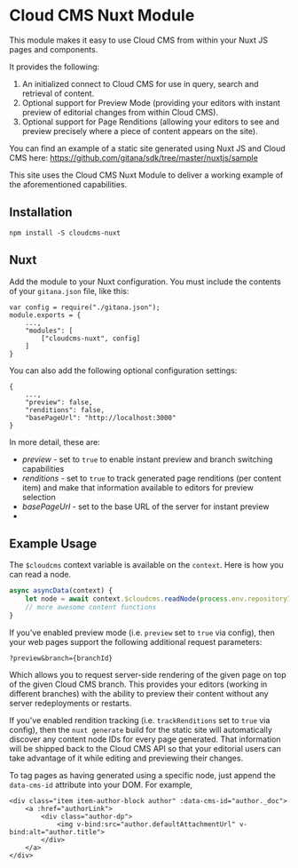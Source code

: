 # Cloud CMS Nuxt Module

This module makes it easy to use Cloud CMS from within your Nuxt JS pages and components.

It provides the following:

1. An initialized connect to Cloud CMS for use in query, search and retrieval of content.
2. Optional support for Preview Mode (providing your editors with instant preview of editorial changes from within Cloud CMS).
3. Optional support for Page Renditions (allowing your editors to see and preview precisely where a piece of content appears on the site).

You can find an example of a static site generated using Nuxt JS and Cloud CMS here: https://github.com/gitana/sdk/tree/master/nuxtjs/sample

This site uses the Cloud CMS Nuxt Module to deliver a working example of the aforementioned capabilities.

## Installation

`npm install -S cloudcms-nuxt`

## Nuxt

Add the module to your Nuxt configuration.  You must include the contents of your `gitana.json` file, like this:

```
var config = require("./gitana.json");
module.exports = {
    ...,
    "modules": [
        ["cloudcms-nuxt", config]
    ]
}
```

You can also add the following optional configuration settings:

```
{
    ...,
    "preview": false,
    "renditions": false,
    "basePageUrl": "http://localhost:3000"
}
```

In more detail, these are:

- *preview* - set to `true` to enable instant preview and branch switching capabilities
- *renditions* - set to `true` to track generated page renditions (per content item) and make that information available to editors for preview selection
- *basePageUrl* - set to the base URL of the server for instant preview
- 

## Example Usage

The `$cloudcms` context variable is available on the `context`.  Here is how you can read a node.

```javascript
async asyncData(context) {
    let node = await context.$cloudcms.readNode(process.env.repositoryId, process.env.branchId, "myNodeId");
    // more awesome content functions
}
```

If you've enabled preview mode (i.e. `preview` set to `true` via config), then your web pages support the following 
additional request parameters:

    ?preview&branch={branchId}

Which allows you to request server-side rendering of the given page on top of the given Cloud CMS branch.  This provides
your editors (working in different branches) with the ability to preview their content without any server redeployments
or restarts.

If you've enabled rendition tracking (i.e. `trackRenditions` set to `true` via config), then the `nuxt generate` build
for the static site will automatically discover any content node IDs for every page generated.  That information will
be shipped back to the Cloud CMS API so that your editorial users can take advantage of it while editing and previewing
their changes.

To tag pages as having generated using a specific node, just append the `data-cms-id` attribute into your DOM.  For example,

    <div class="item item-author-block author" :data-cms-id="author._doc">
        <a :href="authorLink">
            <div class="author-dp">
                <img v-bind:src="author.defaultAttachmentUrl" v-bind:alt="author.title">
            </div>
        </a>
    </div>
